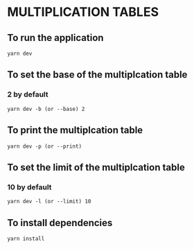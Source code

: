 # MULTIPLICATION TABLES

## To run the application
```
yarn dev
```

## To set the base of the multiplcation table
### 2 by default

```
yarn dev -b (or --base) 2
```

## To print the multiplcation table

```
yarn dev -p (or --print)
```

## To set the limit of the multiplcation table
### 10 by default

```
yarn dev -l (or --limit) 10
```

## To install dependencies

```
yarn install
```